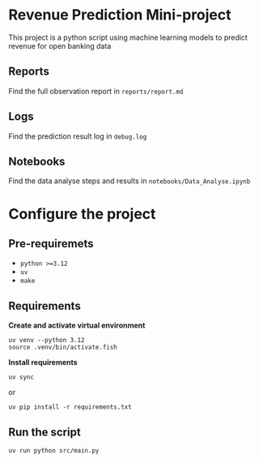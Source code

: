 # Revenue Prediction Mini-project
This project is a python script using machine learning models to predict revenue for open banking data

## Reports
Find the full observation report in `reports/report.md`
## Logs
Find the prediction result log in `debug.log`
## Notebooks
Find the data analyse steps and results in `notebooks/Data_Analyse.ipynb`

# Configure the project
## Pre-requiremets
- `python >=3.12`
- `uv`
- `make`

## Requirements
**Create and activate virtual environment**
```
uv venv --python 3.12
source .venv/bin/activate.fish
```

**Install requirements**

```
uv sync
```
or
```
uv pip install -r requirements.txt
```
## Run the script
```
uv run python src/main.py
```